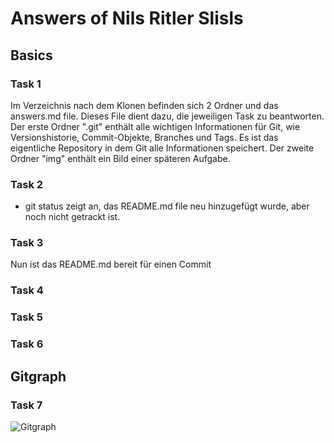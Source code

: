 # Answers of  Nils Ritler Slisls

## Basics

### Task 1

Im Verzeichnis nach dem Klonen befinden sich 2 Ordner und das answers.md file. Dieses File dient dazu, die jeweiligen Task zu beantworten. Der erste Ordner ".git" enthält alle wichtigen Informationen für Git, wie Versionshistorie, Commit-Objekte, Branches und Tags. Es ist das eigentliche Repository in dem Git alle Informationen speichert. Der zweite Ordner "img" enthält ein Bild einer späteren Aufgabe.

### Task 2

- git status zeigt an, das README.md file neu hinzugefügt wurde, aber noch nicht getrackt ist.

### Task 3

Nun ist das README.md bereit für einen Commit

### Task 4

### Task 5

### Task 6

## Gitgraph

### Task 7

![Gitgraph](img/gitgraph.svg)